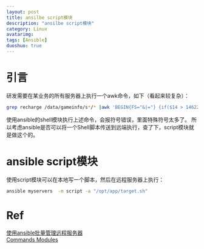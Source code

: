 ```yaml
---
layout: post
title: ansilbe script模块
description: "ansilbe script模块"
category: Linux
avatarimg:
tags: [Ansible]
duoshuo: true
---
```


# 引言
研发需要在某业务的所有服务器上执行一个awk命令，如下（看起来较复杂）：

```bash
grep recharge /data/gameinfo/s*/* |awk 'BEGIN{FS="&|="} {if($14 > 1462258800 && $14 < 1462348800){a[$18]+=$24}} END{for(i in a){print i, a[i]}}'
```    

使用ansible的shell模块执行上述命令，会报符号错误，里面特殊符号太多了。
所以考虑ansible是否可以将一个Shell脚本传送到远端执行，查了下，script模块就是做这个的。

# ansible script模块
使用script模块可以在本地写一个脚本，然后在远程服务器上执行：  

```bash
ansible myservers  -m script -a "/opt/app/target.sh"
```    

# Ref
[使用ansible批量管理远程服务器](http://www.cnblogs.com/me115/p/4529944.html)  
[Commands Modules](http://docs.ansible.com/ansible/list_of_commands_modules.html)  

